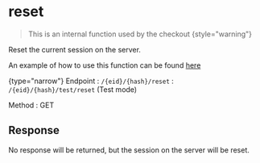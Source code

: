 # reset

<include from="Snippets-CheckoutAPI.md" element-id="snippet-header" />

> This is an internal function used by the checkout
{style="warning"}

Reset the current session on the server.

An example of how to use this function can be found [here](CheckoutAPI-Example-reset.md)

{type="narrow"}
Endpoint
: ```/{eid}/{hash}/reset```
: ```/{eid}/{hash}/test/reset``` (Test mode)

Method
: GET


## Response

No response will be returned, but the session on the server will be reset.
